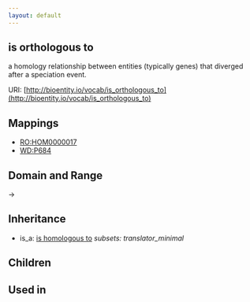 ```yaml
---
layout: default
---
```


## is orthologous to


a homology relationship between entities (typically genes) that diverged after a speciation event.

URI: [http://bioentity.io/vocab/is_orthologous_to](http://bioentity.io/vocab/is_orthologous_to)
## Mappings

 * [RO:HOM0000017](http://purl.obolibrary.org/obo/RO_HOM0000017)
 * [WD:P684](http://purl.obolibrary.org/obo/WD_P684)

## Domain and Range

 -> 

## Inheritance

 *  is_a: [is homologous to](is_homologous_to.html) *subsets: translator_minimal*

## Children


## Used in

